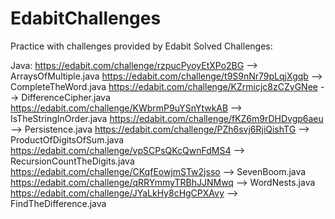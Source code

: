 # EdabitChallenges
Practice with challenges provided by Edabit
Solved Challenges:

Java:
https://edabit.com/challenge/rzpucPyoyEtXPo2BG --> ArraysOfMultiple.java
https://edabit.com/challenge/t9S9nNr79pLqjXgqb --> CompleteTheWord.java
https://edabit.com/challenge/KZrmicjc8zCZyGNee --> DifferenceCipher.java
https://edabit.com/challenge/KWbrmP9uYSnYtwkAB --> IsTheStringInOrder.java
https://edabit.com/challenge/fKZ6m9rDHDvgp6aeu --> Persistence.java
https://edabit.com/challenge/PZh6svj6RjiQishTG --> ProductOfDigitsOfSum.java
https://edabit.com/challenge/vpSCPsQKcQwnFdMS4 --> RecursionCountTheDigits.java
https://edabit.com/challenge/CKqfEowjmSTw2jsso --> SevenBoom.java
https://edabit.com/challenge/qRRYmmyTRBhJJNMwq --> WordNests.java
https://edabit.com/challenge/JYaLkHy8cHgCPXAvy --> FindTheDifference.java
